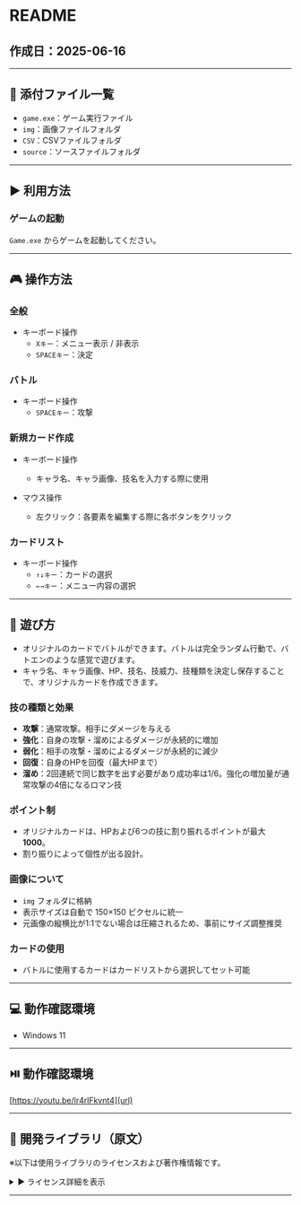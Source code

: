 # README

## 作成日：2025-06-16

---

## 📁 添付ファイル一覧

- `game.exe`：ゲーム実行ファイル  
- `img`：画像ファイルフォルダ  
- `CSV`：CSVファイルフォルダ  
- `source`：ソースファイルフォルダ  

---

## ▶️ 利用方法

### ゲームの起動

`Game.exe` からゲームを起動してください。

---

## 🎮 操作方法

### 全般

- キーボード操作  
  - `Xキー`：メニュー表示 / 非表示  
  - `SPACEキー`：決定

### バトル

- キーボード操作  
  - `SPACEキー`：攻撃

### 新規カード作成

- キーボード操作  
  - キャラ名、キャラ画像、技名を入力する際に使用

- マウス操作  
  - 左クリック：各要素を編集する際に各ボタンをクリック

### カードリスト

- キーボード操作  
  - `↑↓キー`：カードの選択  
  - `←→キー`：メニュー内容の選択  

---

## 🎴 遊び方

- オリジナルのカードでバトルができます。バトルは完全ランダム行動で、バトエンのような感覚で遊びます。
- キャラ名、キャラ画像、HP、技名、技威力、技種類を決定し保存することで、オリジナルカードを作成できます。

### 技の種類と効果

- **攻撃**：通常攻撃。相手にダメージを与える  
- **強化**：自身の攻撃・溜めによるダメージが永続的に増加  
- **弱化**：相手の攻撃・溜めによるダメージが永続的に減少  
- **回復**：自身のHPを回復（最大HPまで）  
- **溜め**：2回連続で同じ数字を出す必要があり成功率は1/6。強化の増加量が通常攻撃の4倍になるロマン技

### ポイント制

- オリジナルカードは、HPおよび6つの技に割り振れるポイントが最大 **1000**。
- 割り振りによって個性が出る設計。

### 画像について

- `img` フォルダに格納
- 表示サイズは自動で 150×150 ピクセルに統一
- 元画像の縦横比が1:1でない場合は圧縮されるため、事前にサイズ調整推奨

### カードの使用

- バトルに使用するカードはカードリストから選択してセット可能

---

## 💻 動作確認環境

- Windows 11

---

## ⏯️ 動作確認環境

[https://youtu.be/lr4rlFkvnt4](url)

---

## 🧩 開発ライブラリ（原文）

※以下は使用ライブラリのライセンスおよび著作権情報です。

<details>
<summary>▶︎ ライセンス詳細を表示</summary>

著作権等

<<一般的な事項>>
　・ＤＸライブラリの著作権は山田 巧が保持します。

　・無料ソフト、有料ソフト問わず、ＤＸライブラリを使用して作成されたソフトウエアに対する
　　ライセンス料等は(商用利用・法人利用問わず)一切発生しません。

　・ＤＸライブラリを用いたことによって生じた如何なる損害に対しても著作権保有者はその
　　保障義務を一切負わないものとします。

　・著作権保有者はＤＸライブラリに不備が有っても、それを訂正する義務を負いません。

　・ＤＸライブラリを使用して作成されたソフトウエアにＤＸライブラリを使用した旨を記載する
　　必要はありません。(記載されれば嬉しいですが)

　・ＤＸライブラリが使用している各ライブラリについて、配布するソフトウエアのドキュメント等に
　　下記の著作権表記を含めてください。

　　　libjpeg　Copyright (C) 1991-2013, Thomas G. Lane, Guido Vollbeding.
　　　this software is based in part on the work of the Independent JPEG Group


　　　libpng　Copyright (C) 2004, 2006-2012 Glenn Randers-Pehrson.
　　　zlib　Copyright (C) 1995-2012 Jean-loup Gailly and Mark Adler.


　　　libtiff　Copyright (c) 1988-1997 Sam Leffler
　　　libtiff　Copyright (c) 1991-1997 Silicon Graphics, Inc.

　　　Permission to use, copy, modify, distribute, and sell this software and
　　　its documentation for any purpose is hereby granted without fee, provided
　　　that (i) the above copyright notices and this permission notice appear in
　　　all copies of the software and related documentation, and (ii) the names of
　　　Sam Leffler and Silicon Graphics may not be used in any advertising or
　　　publicity relating to the software without the specific, prior written
　　　permission of Sam Leffler and Silicon Graphics.

　　　THE SOFTWARE IS PROVIDED "AS-IS" AND WITHOUT WARRANTY OF ANY KIND,
　　　EXPRESS, IMPLIED OR OTHERWISE, INCLUDING WITHOUT LIMITATION, ANY
　　　WARRANTY OF MERCHANTABILITY OR FITNESS FOR A PARTICULAR PURPOSE.

　　　IN NO EVENT SHALL SAM LEFFLER OR SILICON GRAPHICS BE LIABLE FOR
　　　ANY SPECIAL, INCIDENTAL, INDIRECT OR CONSEQUENTIAL DAMAGES OF ANY KIND,
　　　OR ANY DAMAGES WHATSOEVER RESULTING FROM LOSS OF USE, DATA OR PROFITS,
　　　WHETHER OR NOT ADVISED OF THE POSSIBILITY OF DAMAGE, AND ON ANY THEORY OF
　　　LIABILITY, ARISING OUT OF OR IN CONNECTION WITH THE USE OR PERFORMANCE
　　　OF THIS SOFTWARE.


　　　libogg　Copyright (C) 2002-2009 Xiph.org Foundation

　　　Redistribution and use in source and binary forms, with or without
　　　modification, are permitted provided that the following conditions
　　　are met:

　　　- Redistributions of source code must retain the above copyright
　　　notice, this list of conditions and the following disclaimer.

　　　- Redistributions in binary form must reproduce the above copyright
　　　notice, this list of conditions and the following disclaimer in the
　　　documentation and/or other materials provided with the distribution.

　　　- Neither the name of the Xiph.org Foundation nor the names of its
　　　contributors may be used to endorse or promote products derived from
　　　this software without specific prior written permission.

　　　THIS SOFTWARE IS PROVIDED BY THE COPYRIGHT HOLDERS AND CONTRIBUTORS
　　　``AS IS'' AND ANY EXPRESS OR IMPLIED WARRANTIES, INCLUDING, BUT NOT
　　　LIMITED TO, THE IMPLIED WARRANTIES OF MERCHANTABILITY AND FITNESS FOR
　　　A PARTICULAR PURPOSE ARE DISCLAIMED. IN NO EVENT SHALL THE FOUNDATION
　　　OR CONTRIBUTORS BE LIABLE FOR ANY DIRECT, INDIRECT, INCIDENTAL,
　　　SPECIAL, EXEMPLARY, OR CONSEQUENTIAL DAMAGES (INCLUDING, BUT NOT
　　　LIMITED TO, PROCUREMENT OF SUBSTITUTE GOODS OR SERVICES; LOSS OF USE,
　　　DATA, OR PROFITS; OR BUSINESS INTERRUPTION) HOWEVER CAUSED AND ON ANY
　　　THEORY OF LIABILITY, WHETHER IN CONTRACT, STRICT LIABILITY, OR TORT
　　　(INCLUDING NEGLIGENCE OR OTHERWISE) ARISING IN ANY WAY OUT OF THE USE
　　　OF THIS SOFTWARE, EVEN IF ADVISED OF THE POSSIBILITY OF SUCH DAMAGE.


　　　Opus audio codec
　　　Copyright 2001-2011 Xiph.Org, Skype Limited, Octasic,
　　　 Jean-Marc Valin, Timothy B. Terriberry,
　　　 CSIRO, Gregory Maxwell, Mark Borgerding,
　　　 Erik de Castro Lopo

　　　Redistribution and use in source and binary forms, with or without
　　　modification, are permitted provided that the following conditions
　　　are met:

　　　- Redistributions of source code must retain the above copyright
　　　notice, this list of conditions and the following disclaimer.

　　　- Redistributions in binary form must reproduce the above copyright
　　　notice, this list of conditions and the following disclaimer in the
　　　documentation and/or other materials provided with the distribution.

　　　- Neither the name of Internet Society, IETF or IETF Trust, nor the
　　　names of specific contributors, may be used to endorse or promote
　　　products derived from this software without specific prior written
　　　permission.

　　　THIS SOFTWARE IS PROVIDED BY THE COPYRIGHT HOLDERS AND CONTRIBUTORS
　　　``AS IS'' AND ANY EXPRESS OR IMPLIED WARRANTIES, INCLUDING, BUT NOT
　　　LIMITED TO, THE IMPLIED WARRANTIES OF MERCHANTABILITY AND FITNESS FOR
　　　A PARTICULAR PURPOSE ARE DISCLAIMED. IN NO EVENT SHALL THE COPYRIGHT OWNER
　　　OR CONTRIBUTORS BE LIABLE FOR ANY DIRECT, INDIRECT, INCIDENTAL, SPECIAL,
　　　EXEMPLARY, OR CONSEQUENTIAL DAMAGES (INCLUDING, BUT NOT LIMITED TO,
　　　PROCUREMENT OF SUBSTITUTE GOODS OR SERVICES; LOSS OF USE, DATA, OR
　　　PROFITS; OR BUSINESS INTERRUPTION) HOWEVER CAUSED AND ON ANY THEORY OF
　　　LIABILITY, WHETHER IN CONTRACT, STRICT LIABILITY, OR TORT (INCLUDING
　　　NEGLIGENCE OR OTHERWISE) ARISING IN ANY WAY OUT OF THE USE OF THIS
　　　SOFTWARE, EVEN IF ADVISED OF THE POSSIBILITY OF SUCH DAMAGE.


　　　Opusfile
　　　Copyright (c) 1994-2013 Xiph.Org Foundation and contributors

　　　Redistribution and use in source and binary forms, with or without
　　　modification, are permitted provided that the following conditions
　　　are met:

　　　- Redistributions of source code must retain the above copyright
　　　notice, this list of conditions and the following disclaimer.

　　　- Redistributions in binary form must reproduce the above copyright
　　　notice, this list of conditions and the following disclaimer in the
　　　documentation and/or other materials provided with the distribution.

　　　- Neither the name of the Xiph.Org Foundation nor the names of its
　　　contributors may be used to endorse or promote products derived from
　　　this software without specific prior written permission.

　　　THIS SOFTWARE IS PROVIDED BY THE COPYRIGHT HOLDERS AND CONTRIBUTORS
　　　``AS IS'' AND ANY EXPRESS OR IMPLIED WARRANTIES, INCLUDING, BUT NOT
　　　LIMITED TO, THE IMPLIED WARRANTIES OF MERCHANTABILITY AND FITNESS FOR
　　　A PARTICULAR PURPOSE ARE DISCLAIMED. IN NO EVENT SHALL THE FOUNDATION
　　　OR CONTRIBUTORS BE LIABLE FOR ANY DIRECT, INDIRECT, INCIDENTAL,
　　　SPECIAL, EXEMPLARY, OR CONSEQUENTIAL DAMAGES (INCLUDING, BUT NOT
　　　LIMITED TO, PROCUREMENT OF SUBSTITUTE GOODS OR SERVICES; LOSS OF USE,
　　　DATA, OR PROFITS; OR BUSINESS INTERRUPTION) HOWEVER CAUSED AND ON ANY
　　　THEORY OF LIABILITY, WHETHER IN CONTRACT, STRICT LIABILITY, OR TORT
　　　(INCLUDING NEGLIGENCE OR OTHERWISE) ARISING IN ANY WAY OUT OF THE USE
　　　OF THIS SOFTWARE, EVEN IF ADVISED OF THE POSSIBILITY OF SUCH DAMAGE.


　　　Mersenne Twister
　　　Copyright (C) 1997 - 2002, Makoto Matsumoto and Takuji Nishimura,
　　　All rights reserved.

　　　Redistribution and use in source and binary forms, with or without
　　　modification, are permitted provided that the following conditions
　　　are met:

　　　1. Redistributions of source code must retain the above copyright
　　　notice, this list of conditions and the following disclaimer.

　　　2. Redistributions in binary form must reproduce the above copyright
　　　notice, this list of conditions and the following disclaimer in the
　　　documentation and/or other materials provided with the distribution.

　　　3. The name of the author may not be used to endorse or promote products
　　　derived from this software without specific prior written permission.

　　　THIS SOFTWARE IS PROVIDED BY THE AUTHOR ``AS IS'' AND ANY EXPRESS OR
　　　IMPLIED WARRANTIES, INCLUDING, BUT NOT LIMITED TO, THE IMPLIED WARRANTIES
　　　OF MERCHANTABILITY AND FITNESS FOR A PARTICULAR PURPOSE ARE DISCLAIMED.
　　　IN NO EVENT SHALL THE AUTHOR BE LIABLE FOR ANY DIRECT, INDIRECT,
　　　INCIDENTAL, SPECIAL, EXEMPLARY, OR CONSEQUENTIAL DAMAGES (INCLUDING, BUT
　　　NOT LIMITED TO, PROCUREMENT OF SUBSTITUTE GOODS OR SERVICES; LOSS OF USE,
　　　DATA, OR PROFITS; OR BUSINESS INTERRUPTION) HOWEVER CAUSED AND ON ANY
　　　THEORY OF LIABILITY, WHETHER IN CONTRACT, STRICT LIABILITY, OR TORT
　　　(INCLUDING NEGLIGENCE OR OTHERWISE) ARISING IN ANY WAY OUT OF THE USE OF
　　　THIS SOFTWARE, EVEN IF ADVISED OF THE POSSIBILITY OF SUCH DAMAGE.


　　　Bullet　Copyright (c) 2003-2006 Erwin Coumans.


</details>

---


